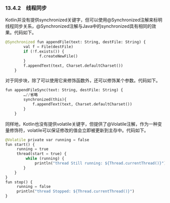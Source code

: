 ### 13.4.2　线程同步

Kotlin并没有提供synchronized关键字，但可以使用@Synchronized注解来标明线程同步关系，@Synchronized注解与Java中的synchronized具有相同的效果。代码如下。

```python
@Synchronized fun appendFile(text: String, destFile: String) {
        val f = File(destFile)
        if (!f.exists()) {
               f.createNewFile()
        }
        f.appendText(text, Charset.defaultCharset())
    }
```

对于同步块，除了可以使用它来修饰函数外，还可以修饰某个参数。代码如下。

```python
fun appendFileSync(text: String, destFile: String) {
        …//省略
        synchronized(this){
            f.appendText(text, Charset.defaultCharset())
        }
    }
```

同样地，Kotlin也没有提供volatile关键字，但提供了@Volatile注解，作为一种变量修饰符，volatile可以保证修改的值会立即被更新到主存中。代码如下。

```python
@Volatile private var running = false
fun start() {
     running = true
     thread(start = true) {
         while (running) {
             println("thread Still running: ${Thread.currentThread()}")
        }
    }
}
fun stop() {
     running = false
     println("thread Stopped: ${Thread.currentThread()}")
}
```

